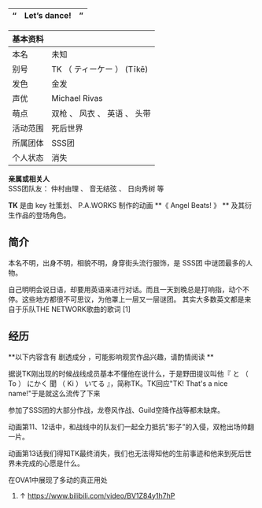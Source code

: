 |  “  |  Let’s dance!  |  ”   
---|---|---  
  
|  **基本资料**  ||
|---|---|
|本名  |  未知   |
|别号  |  TK  （  ティーケー  ）  (Tīkē)   |
|发色  |  金发   |
|声优  |  Michael Rivas   |
|萌点  |  双枪  、  风衣  、  英语  、  头带   |
|活动范围  |  死后世界   |
|所属团体  |  SSS团   |
|个人状态  |  消失   |
**亲属或相关人**  
SSS团队友：  仲村由理  、  音无结弦  、  日向秀树  等  
  
**TK** 是由  key  社策划、  P.A.WORKS  制作的动画 **《 Angel Beats!  》 ** 及其衍生作品的登场角色。

##  简介

本名不明，出身不明，相貌不明，身穿街头流行服饰，是  SSS团  中谜团最多的人物。

自己明明会说日语，却要用英语来进行对话。而且一天到晚总是打响指，动个不停。这些地方都很不可思议，为他罩上一层又一层谜团。
其实大多数英文都是来自于乐队THE NETWORK歌曲的歌词  [1]

##  经历

**以下内容含有 剧透成分  ，可能影响观赏作品兴趣，请酌情阅读 **

据说TK刚出现的时候战线成员基本不懂他在说什么，于是野田提议叫他『  と  （  To  ）  にかく  聞  （  Ki  ）  いてる
』，简称TK。TK回应"TK! That's a nice name!"于是就这么流传了下来

参加了SSS团的大部分作战，龙卷风作战、Guild空降作战等都未缺席。

动画第11、12话中，和战线中的队友们一起全力抵抗“影子”的入侵，双枪出场帅翻一片。

动画第13话我们得知TK最终消失，我们也无法得知他的生前事迹和他来到死后世界未完成的心愿是什么。

在OVA1中展现了多动的真正用处

  1. ↑  https://www.bilibili.com/video/BV1Z84y1h7hP 

